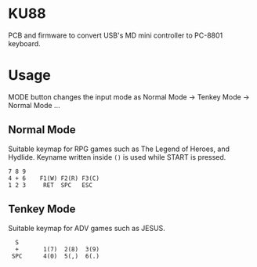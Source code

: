 # KU88
PCB and firmware to convert USB's MD mini controller to PC-8801 keyboard.

# Usage
MODE button changes the input mode as Normal Mode -> Tenkey Mode -> Normal Mode ...

## Normal Mode
Suitable keymap for RPG games such as The Legend of Heroes, and Hydlide.
Keyname written inside `()` is used while START is pressed.
```
7 8 9          
4 + 6    F1(W) F2(R) F3(C)
1 2 3     RET  SPC   ESC
```
 
## Tenkey Mode
Suitable keymap for ADV games such as JESUS.
```
  S       
  +       1(7)  2(8)  3(9)
 SPC      4(0)  5(,)  6(.)
```
 